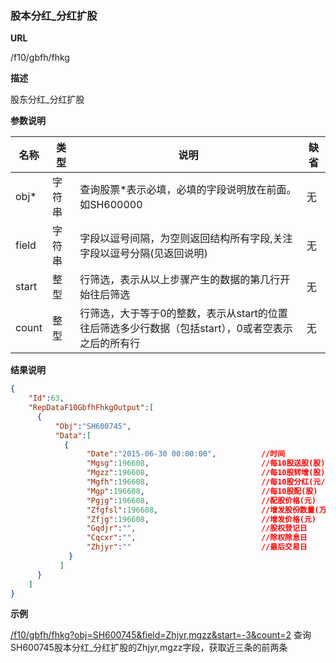 
### 股本分红_分红扩股

**URL**

/f10/gbfh/fhkg

**描述**

股东分红_分红扩股

**参数说明**

|名称|类型|说明|缺省|
| -------- | -------- | -------- | -------- |
|obj\*|字符串|查询股票\*表示必填，必填的字段说明放在前面。如SH600000|无|
|field|字符串|字段以逗号间隔，为空则返回结构所有字段,关注字段以逗号分隔(见返回说明)|无|
|start|整型|行筛选，表示从以上步骤产生的数据的第几行开始往后筛选|无|
|count|整型|行筛选，大于等于0的整数，表示从start的位置往后筛选多少行数据（包括start），0或者空表示之后的所有行|无|


**结果说明**

```json
{
    "Id":63,
    "RepDataF10GbfhFhkgOutput":[
      {
          "Obj":"SH600745",
          "Data":[
            {
                 "Date":"2015-06-30 00:00:00",          //时间
                 "Mgsg":196608,                         //每10股送股(股)
                 "Mgzz":196608,                         //每10股转增(股)
                 "Mgfh":196608,                         //每10股分红(元/税前)
                 "Mgp":196608,                          //每10股配(股) 
                 "Pgjg":196608,                         //配股价格(元) 
                 "Zfgfsl":196608,                       //增发股份数量(万股)
                 "Zfjg":196608,                         //增发价格(元) 
                 "Gqdjr":"",                            //股权登记日 
                 "Cqcxr":"",                            //除权除息日 
                 "Zhjyr":""                             //最后交易日
             }
           ]
      }
    ]
}
```

**示例**

[/f10/gbfh/fhkg?obj=SH600745&field=Zhjyr,mgzz&start=-3&count=2]($APIHOST$/f10/gbfh/fhkg?obj=SH600745&field=Zhjyr,mgzz&start=-3&count=2)
查询SH600745股本分红_分红扩股的Zhjyr,mgzz字段，获取近三条的前两条
